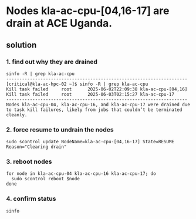 # Nodes kla-ac-cpu-[04,16-17] are drain at ACE Uganda.
## solution
### 1. find out why they are drained
```
sinfo -R | grep kla-ac-cpu
---------------------------------------------------------------------
[critical@kla-ac-hpc-02 ~]$ sinfo -R | grep kla-ac-cpu
Kill task failed     root      2025-06-02T22:09:38 kla-ac-cpu-[04,16]
Kill task failed     root      2025-06-03T02:15:27 kla-ac-cpu-17
---------------------------------------------------------------------
Nodes kla-ac-cpu-04, kla-ac-cpu-16, and kla-ac-cpu-17 were drained due to task kill failures, likely from jobs that couldn’t be terminated cleanly.
```

### 2. force resume to undrain the nodes
```
sudo scontrol update NodeName=kla-ac-cpu-[04,16-17] State=RESUME Reason="Clearing drain"
```
### 3. reboot nodes
```
for node in kla-ac-cpu-04 kla-ac-cpu-16 kla-ac-cpu-17; do
  sudo scontrol reboot $node
done
```

### 4. confirm status 
```
sinfo
```